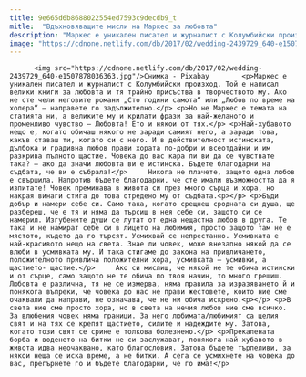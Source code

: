 ```yaml
---
title: 9e665d6b8688022554ed7593c9decdb9_t
mitle:  "Вдъхновяващите мисли на Маркес за любовта"
description: "Маркес е уникален писател и журналист с Колумбийски произход. Той е написал велики книги за любовта и тя трайно присъства в творчеството му. Ако не сте чели неговите романи „Сто години самота“ или „Любов по време на холера“ – направете го задължително. Но не Маркес е темата на статията ни, а великите му и крилати …"
image: "https://cdnone.netlify.com/db/2017/02/wedding-2439729_640-e1507878036363.jpg"
---
```


          <img src="https://cdnone.netlify.com/db/2017/02/wedding-2439729_640-e1507878036363.jpg"/>Снимка - Pixabay        <p>Маркес е уникален писател и журналист с Колумбийски произход. Той е написал велики книги за любовта и тя трайно присъства в творчеството му. Ако не сте чели неговите романи „Сто години самота“ или „Любов по време на холера“ – направете го задължително.</p> <p>Но не Маркес е темата на статията ни, а великите му и крилати фрази за най-желаното и променливо чувство – Любовта! Ето и някои от тях.</p> <p>Най-хубавото нещо е, когато обичаш някого не заради самият него, а заради това, какъв ставаш ти, когато си с него. И в действителност истинската, дълбока и градивна любов прави хората по-добри и всеотдайни и им разкрива пълното щастие. Човека до вас кара ли ви да се чувствате така? – ако да значи любовта ви е истинска. Бъдете благодарни на съдбата, че ви е събрала!</p>     Никога не плачете, защото една любов е свършила. Напротив бъдете благодарни, че сте имали възможността да я изпитате! Човек преминава в живота си през много сърца и хора, но накрая винаги стига до това отредено му от съдбата.<p></p> <p>Бъди добър и намери себе си. Само така, когато срещнеш сродната си душа, ще разбереш, че е тя и няма да търсиш в нея себе си, защото си се намерил. Изгубените души се лутат от една нещастна любов в друга. Те така и не намират себе си в лицето на любимия, просто защото там не е мястото, където да го търсят. Усмихвай се непрестанно. Усмивката е най-красивото нещо на света. Знае ли човек, може внезапно някой да се влюби в усмивката му. И така стигаме до закона на привличането, положителното привлича положителни хора, усмивката – усмивки, а щастието- щастие.</p>     Ако си мислиш, че някой не те обича истински и от сърце, само защото не те обича по твоя начин, то много грешиш. Любовта е различна, тя не се измерва, няма правила за изразяването й и понякога въпреки, че човека до нас не прави жестовете, които ние сме очаквали да направи, не означава, че не ни обича искрено.<p></p> <p>В света ние сме просто хора, но в света на нечия любов ние сме всичко. За влюбения човек няма граници. За него любимата/любимият са целия свят и на тях се крепят щастието, силите и надеждите му. Затова, когато този свят се срине е толкова болезнено.</p> <p>Прекалената борба и воденето на битки не си заслужават, понякога най-хубавото в живота идва неочаквано, като благословия. Затова бъдете търпеливи, за някои неща се иска време, а не битки. А сега се усмихнете на човека до вас, прегърнете го и бъдете благодарни, че го има!</p>        